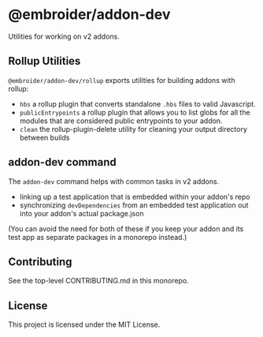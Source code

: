 # @embroider/addon-dev

Utilities for working on v2 addons.

## Rollup Utilities

`@embroider/addon-dev/rollup` exports utilities for building addons with rollup:

- `hbs` a rollup plugin that converts standalone `.hbs` files to valid Javascript.
- `publicEntrypoints` a rollup plugin that allows you to list globs for all the modules that are considered public entrypoints to your addon.
- `clean` the rollup-plugin-delete utility for cleaning your output directory between builds

## addon-dev command

The `addon-dev` command helps with common tasks in v2 addons.

- linking up a test application that is embedded within your addon's repo
- synchronizing `devDependencies` from an embedded test application out into
  your addon's actual package.json

(You can avoid the need for both of these if you keep your addon and its test app as separate packages in a monorepo instead.)

## Contributing

See the top-level CONTRIBUTING.md in this monorepo.

## License

This project is licensed under the MIT License.
